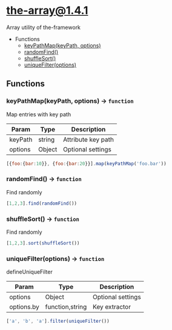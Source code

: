 <!-- // Code generated by coz. DO NOT EDIT. -->
# the-array@1.4.1

Array utility of the-framework

+ Functions
  + [keyPathMap(keyPath, options)](#the-array-function-key-path-map)
  + [randomFind()](#the-array-function-random-find)
  + [shuffleSort()](#the-array-function-shuffle-sort)
  + [uniqueFilter(options)](#the-array-function-unique-filter)

## Functions

<a class='md-heading-link' name="the-array-function-key-path-map" ></a>

### keyPathMap(keyPath, options) -> `function`

Map entries with key path

| Param | Type | Description |
| ----- | --- | -------- |
| keyPath | string | Attribute key path |
| options | Object | Optional settings |

```javascript
[{foo:{bar:10}}, {foo:{bar:20}}].map(keyPathMap('foo.bar'))
```
<a class='md-heading-link' name="the-array-function-random-find" ></a>

### randomFind() -> `function`

Find randomly
```javascript
[1,2,3].find(randomFind())
```
<a class='md-heading-link' name="the-array-function-shuffle-sort" ></a>

### shuffleSort() -> `function`

Find randomly
```javascript
[1,2,3].sort(shuffleSort())
```
<a class='md-heading-link' name="the-array-function-unique-filter" ></a>

### uniqueFilter(options) -> `function`

defineUniqueFilter

| Param | Type | Description |
| ----- | --- | -------- |
| options | Object | Optional settings |
| options.by | function,string | Key extractor |

```javascript
['a', 'b', 'a'].filter(uniqueFilter())
```




